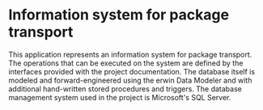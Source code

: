 # Information system for package transport
This application represents an information system for package transport. The operations that can be executed on the system are defined by the interfaces provided with the project documentation. The database itself is modeled and forward-engineered using the erwin Data Modeler and with additional hand-written stored procedures and triggers. The database management system used in the project is Microsoft's SQL Server.
